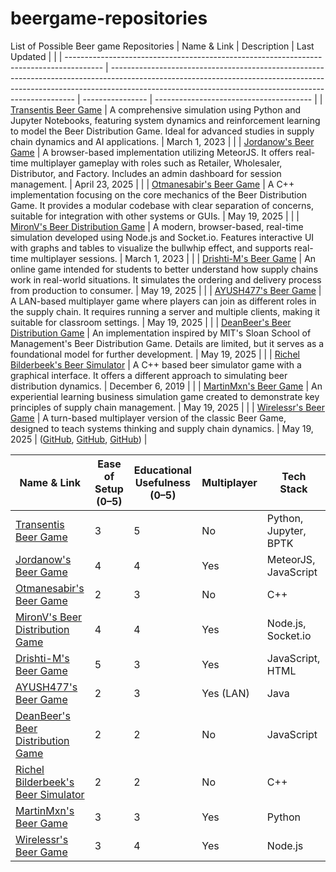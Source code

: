 # beergame-repositories
List of Possible Beer game Repositories
| Name & Link                                                                             | Description                                                                                                                                                                                                                       | Last Updated     |                                         |
| --------------------------------------------------------------------------------------- | --------------------------------------------------------------------------------------------------------------------------------------------------------------------------------------------------------------------------------- | ---------------- | --------------------------------------- |
| [Transentis Beer Game](https://github.com/transentis/beergame)                          | A comprehensive simulation using Python and Jupyter Notebooks, featuring system dynamics and reinforcement learning to model the Beer Distribution Game. Ideal for advanced studies in supply chain dynamics and AI applications. | March 1, 2023    |                                         |
| [Jordanow's Beer Game](https://github.com/jordanow/Beer-Game)                           | A browser-based implementation utilizing MeteorJS. It offers real-time multiplayer gameplay with roles such as Retailer, Wholesaler, Distributor, and Factory. Includes an admin dashboard for session management.                | April 23, 2025   |                                         |
| [Otmanesabir's Beer Game](https://github.com/otmanesabir/BeerGame)                      | A C++ implementation focusing on the core mechanics of the Beer Distribution Game. It provides a modular codebase with clear separation of concerns, suitable for integration with other systems or GUIs.                         | May 19, 2025     |                                         |
| [MironV's Beer Distribution Game](https://github.com/MironV/beerdistribution)           | A modern, browser-based, real-time simulation developed using Node.js and Socket.io. Features interactive UI with graphs and tables to visualize the bullwhip effect, and supports real-time multiplayer sessions.                | March 1, 2023    |                                         |
| [Drishti-M's Beer Game](https://github.com/drishti-m/BeerGame)                          | An online game intended for students to better understand how supply chains work in real-world situations. It simulates the ordering and delivery process from production to consumer.                                            | May 19, 2025     |                                         |
| [AYUSH477's Beer Game](https://github.com/AYUSH477/Beer-game)                           | A LAN-based multiplayer game where players can join as different roles in the supply chain. It requires running a server and multiple clients, making it suitable for classroom settings.                                         | May 19, 2025     |                                         |
| [DeanBeer's Beer Distribution Game](https://github.com/DeanBeer/beer-distribution-game) | An implementation inspired by MIT's Sloan School of Management's Beer Distribution Game. Details are limited, but it serves as a foundational model for further development.                                                      | May 19, 2025     |                                         |
| [Richel Bilderbeek's Beer Simulator](https://github.com/richelbilderbeek/beer_sim)      | A C++ based beer simulator game with a graphical interface. It offers a different approach to simulating beer distribution dynamics.                                                                                              | December 6, 2019 |                                         |
| [MartinMxn's Beer Game](https://github.com/MartinMxn/Beer-game)                         | An experiential learning business simulation game created to demonstrate key principles of supply chain management.                                                                                                               | May 19, 2025     |                                         |
| [Wirelessr's Beer Game](https://github.com/wirelessr/beer_game)                         | A turn-based multiplayer version of the classic Beer Game, designed to teach systems thinking and supply chain dynamics.                                                                                                          | May 19, 2025     | ([GitHub][1], [GitHub][2], [GitHub][3]) |

[1]: https://github.com/richelbilderbeek/beer_sim?utm_source=chatgpt.com "richelbilderbeek/beer_sim: Beer simulator game - GitHub"
[2]: https://github.com/MartinMxn/Beer-game?utm_source=chatgpt.com "MartinMxn/Beer-game: Supply chain simulation game ... - GitHub"
[3]: https://github.com/wirelessr/beer_game?utm_source=chatgpt.com "wirelessr/beer_game - GitHub"

| Name & Link | Ease of Setup (0–5) | Educational Usefulness (0–5) | Multiplayer | Tech Stack |
|-------------|---------------------|------------------------------|-------------|------------|
| [Transentis Beer Game](https://github.com/transentis/beergame) | 3 | 5 | No | Python, Jupyter, BPTK |
| [Jordanow's Beer Game](https://github.com/jordanow/Beer-Game) | 4 | 4 | Yes | MeteorJS, JavaScript |
| [Otmanesabir's Beer Game](https://github.com/otmanesabir/BeerGame) | 2 | 3 | No | C++ |
| [MironV's Beer Distribution Game](https://github.com/MironV/beerdistribution) | 4 | 4 | Yes | Node.js, Socket.io |
| [Drishti-M's Beer Game](https://github.com/drishti-m/BeerGame) | 5 | 3 | Yes | JavaScript, HTML |
| [AYUSH477's Beer Game](https://github.com/AYUSH477/Beer-game) | 2 | 3 | Yes (LAN) | Java |
| [DeanBeer's Beer Distribution Game](https://github.com/DeanBeer/beer-distribution-game) | 2 | 2 | No | JavaScript |
| [Richel Bilderbeek's Beer Simulator](https://github.com/richelbilderbeek/beer_sim) | 2 | 2 | No | C++ |
| [MartinMxn's Beer Game](https://github.com/MartinMxn/Beer-game) | 3 | 3 | Yes | Python |
| [Wirelessr's Beer Game](https://github.com/wirelessr/beer_game) | 3 | 4 | Yes | Node.js |
